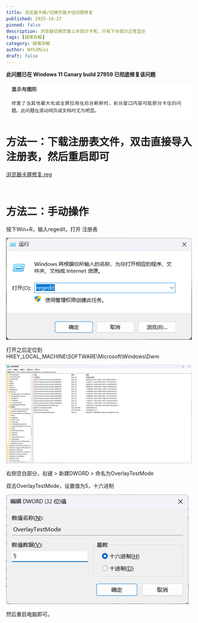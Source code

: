 ```yaml
---
title: 浏览器卡屏/切换页面卡住问题修复
published: 2025-10-27
pinned: false
description: 浏览器切换页面上半部分卡死，只有下半部分正常显示
tags: [疑难杂解]
category: 疑难杂解
author: Nth2Miss
draft: false
---
```




**此问题已在 Windows 11 Canary build 27959 已彻底修复该问题**

![3](./images/3.png)


# 方法一：下载注册表文件，双击直接导入注册表，然后重启即可



<a href="https://nth2miss.lanzoue.com/iUthI39gx0ob" target="_blank">浏览器卡屏修复.reg</a>

<br>

# 方法二：手动操作



按下Win+R，输入regedit，打开 注册表

![](images/0.png)

打开之后定位到 HKEY_LOCAL_MACHINE\SOFTWARE\Microsoft\Windows\Dwm

![](images/1.png)



右侧空白部分，右键 > 新建DWORD > 命名为OverlayTestMode

双击OverlayTestMode，设置值为5，十六进制

![2](./images/2.png)



然后重启电脑即可。



